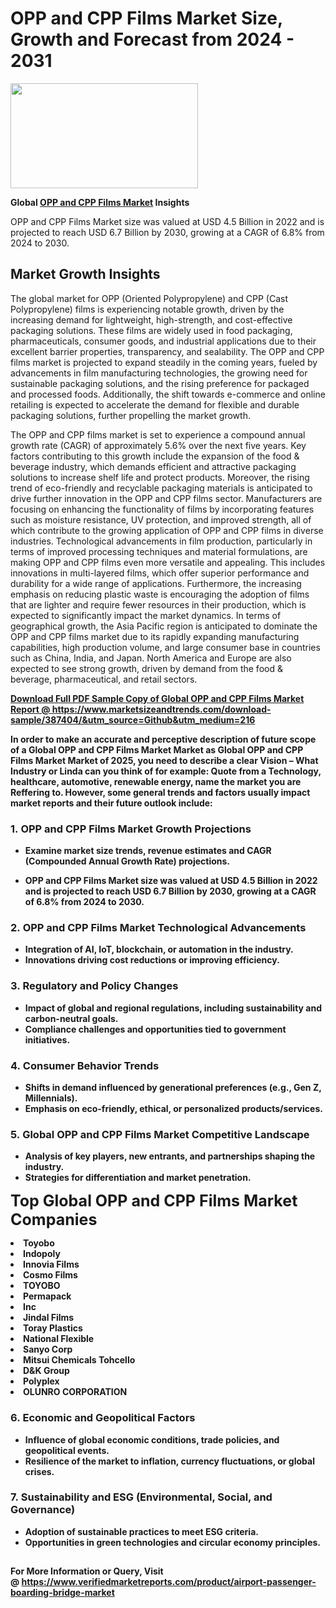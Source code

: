 <H1>OPP and CPP Films Market Size, Growth and Forecast from 2024 - 2031</H1><img class="aligncenter size-medium wp-image-584254" src="https://thirdeyenews.in/wp-content/uploads/2024/09/Global-Market-Research-300x168.jpeg" alt="" width="300" height="168" /><p><strong>Global&nbsp;<a href="https://www.marketsizeandtrends.com/download-sample/387404/&amp;utm_source=Github&utm_medium=216">OPP and CPP Films Market</a> Insights</strong></p><p>OPP and CPP Films Market size was valued at USD 4.5 Billion in 2022 and is projected to reach USD 6.7 Billion by 2030, growing at a CAGR of 6.8% from 2024 to 2030.</p><p><h2>Market Growth Insights</h2> <p>The global market for OPP (Oriented Polypropylene) and CPP (Cast Polypropylene) films is experiencing notable growth, driven by the increasing demand for lightweight, high-strength, and cost-effective packaging solutions. These films are widely used in food packaging, pharmaceuticals, consumer goods, and industrial applications due to their excellent barrier properties, transparency, and sealability. The OPP and CPP films market is projected to expand steadily in the coming years, fueled by advancements in film manufacturing technologies, the growing need for sustainable packaging solutions, and the rising preference for packaged and processed foods. Additionally, the shift towards e-commerce and online retailing is expected to accelerate the demand for flexible and durable packaging solutions, further propelling the market growth.</p> <p><strong><a href="#"></a></strong></p> <p>The OPP and CPP films market is set to experience a compound annual growth rate (CAGR) of approximately 5.6% over the next five years. Key factors contributing to this growth include the expansion of the food & beverage industry, which demands efficient and attractive packaging solutions to increase shelf life and protect products. Moreover, the rising trend of eco-friendly and recyclable packaging materials is anticipated to drive further innovation in the OPP and CPP films sector. Manufacturers are focusing on enhancing the functionality of films by incorporating features such as moisture resistance, UV protection, and improved strength, all of which contribute to the growing application of OPP and CPP films in diverse industries. Technological advancements in film production, particularly in terms of improved processing techniques and material formulations, are making OPP and CPP films even more versatile and appealing. This includes innovations in multi-layered films, which offer superior performance and durability for a wide range of applications. Furthermore, the increasing emphasis on reducing plastic waste is encouraging the adoption of films that are lighter and require fewer resources in their production, which is expected to significantly impact the market dynamics. In terms of geographical growth, the Asia Pacific region is anticipated to dominate the OPP and CPP films market due to its rapidly expanding manufacturing capabilities, high production volume, and large consumer base in countries such as China, India, and Japan. North America and Europe are also expected to see strong growth, driven by demand from the food & beverage, pharmaceutical, and retail sectors. <p><strong><a href="#"></p><p><span class=""><strong>Download Full PDF Sample Copy of Global OPP and CPP Films Market Report</strong> @ <a href="https://www.marketsizeandtrends.com/download-sample/387404/&amp;utm_source=Github&utm_medium=216" target="_blank">https://www.marketsizeandtrends.com/download-sample/387404/&amp;utm_source=Github&utm_medium=216</a></span></p><p>In order to make an accurate and perceptive description of future scope of a Global&nbsp;OPP and CPP Films Market Market as Global&nbsp;OPP and CPP Films Market Market of 2025, you need to describe a clear Vision &ndash; What Industry or Linda can you think of for example: Quote from a Technology, healthcare, automotive, renewable energy, name the market you are Reffering to. However, some general trends and factors usually impact market reports and their future outlook include:</p><h3>1.&nbsp;<strong>OPP and CPP Films Market Growth Projections</strong></h3><ul><li>Examine market size trends, revenue estimates and CAGR (Compounded Annual Growth Rate) projections.</li><li><p>OPP and CPP Films Market size was valued at USD 4.5 Billion in 2022 and is projected to reach USD 6.7 Billion by 2030, growing at a CAGR of 6.8% from 2024 to 2030.</p></li></ul><h3>2.&nbsp;<strong>OPP and CPP Films Market Technological Advancements</strong></h3><ul><li>Integration of AI, IoT, blockchain, or automation in the industry.</li><li>Innovations driving cost reductions or improving efficiency.</li></ul><h3>3.&nbsp;<strong>Regulatory and Policy Changes</strong></h3><ul><li>Impact of global and regional regulations, including sustainability and carbon-neutral goals.</li><li>Compliance challenges and opportunities tied to government initiatives.</li></ul><h3>4.&nbsp;<strong>Consumer Behavior Trends</strong></h3><ul><li>Shifts in demand influenced by generational preferences (e.g., Gen Z, Millennials).</li><li>Emphasis on eco-friendly, ethical, or personalized products/services.</li></ul><h3>5.&nbsp;<strong>Global OPP and CPP Films Market Competitive Landscape</strong></h3><ul><li>Analysis of key players, new entrants, and partnerships shaping the industry.</li><li>Strategies for differentiation and market penetration.</li></ul><p data-pm-slice="1 1 []"><span style="color: inherit; font-family: inherit; font-size: 25px;">Top Global OPP and CPP Films Market Companies</span></p><div class="" data-test-id=""><p><li>Toyobo</li><li> Indopoly</li><li> Innovia Films</li><li> Cosmo Films</li><li> TOYOBO</li><li> Permapack</li><li> Inc</li><li> Jindal Films</li><li> Toray Plastics</li><li> National Flexible</li><li> Sanyo Corp</li><li> Mitsui Chemicals Tohcello</li><li> D&K Group</li><li> Polyplex</li><li> OLUNRO CORPORATION</li></p></div><h3>6.&nbsp;<strong>Economic and Geopolitical Factors</strong></h3><ul><li>Influence of global economic conditions, trade policies, and geopolitical events.</li><li>Resilience of the market to inflation, currency fluctuations, or global crises.</li></ul><h3>7.&nbsp;<strong>Sustainability and ESG (Environmental, Social, and Governance)</strong></h3><ul><li>Adoption of sustainable practices to meet ESG criteria.</li><li>Opportunities in green technologies and circular economy principles.</li></ul><h2><strong style="font-size: 14px;">For More Information or Query, Visit @&nbsp;</strong><a style="background-color: #ffffff; font-size: 14px;" href="https://www.marketsizeandtrends.com/report/opp-and-cpp-films-market/" target="_blank">https://www.verifiedmarketreports.com/product/airport-passenger-boarding-bridge-market</a></h2>
